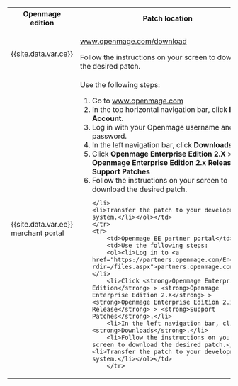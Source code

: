 
<table>
<tbody>
	<tr>
		<th>Openmage edition</th>
		<th>Patch location</th>
	</tr>
	<tr>
	<td>{{site.data.var.ce}}</td>
	<td><p><a href="http://www.openmage.com/download">www.openmage.com/download</a></p>
		<p>Follow the instructions on your screen to download the desired patch.</p></td>
	</tr>
	<tr>
		<td>{{site.data.var.ee}} merchant portal</td>
		<td>Use the following steps:
		<ol><li>Go to <a href="http://www.openmage.com">www.openmage.com</a></li>
		<li>In the top horizontal navigation bar, click <strong>My Account</strong>.</li>
		<li>Log in with your Openmage username and password.</li>
		<li>In the left navigation bar, click <strong>Downloads</strong>.</li>
		<li>Click <strong>Openmage Enterprise Edition</strong> <strong>2.X</strong> > <strong>Openmage Enterprise Edition 2.x Release</strong> > <strong>Support Patches</strong></li>
		<li>Follow the instructions on your screen to download the desired patch.</li></ul>

	</li>
	<li>Transfer the patch to your development system.</li></ol></td>
	</tr>
	<tr>
		<td>Openmage EE partner portal</td>
		<td>Use the following steps:
		<ol><li>Log in to <a href="https://partners.openmage.com/English/?rdir=/files.aspx">partners.openmage.com</a></li>
		<li>Click <strong>Openmage Enterprise Edition</strong> > <strong>Openmage Enterprise Edition 2.X</strong> > <strong>Openmage Enterprise Edition 2.x Release</strong> > <strong>Support Patches</strong>.</li>
		<li>In the left navigation bar, click <strong>Downloads</strong>.</li>
		<li>Follow the instructions on your screen to download the desired patch.</li>
	<li>Transfer the patch to your development system.</li></ol></td>
		</tr>
</tbody>
</table>
